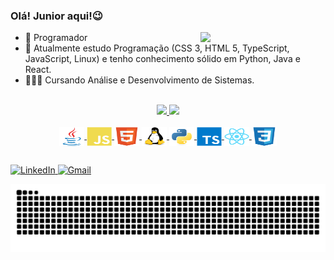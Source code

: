 ### Olá! Junior aqui!😉

<img src="https://raw.githubusercontent.com/MicaelliMedeiros/micaellimedeiros/master/image/computer-illustration.png" min-width="200px" max-width="200px" width="200px" align="right">

<!--
**jni0r/jni0r** is a ✨ _special_ ✨ repository because its `README.md` (this file) appears on your GitHub profile.
Here are some ideas to get you started:
- 🔭 Programador 
- 🌱 Atualmente estudo Programação (CSS 3, HTML 5, TypeScript, JavaScript, Linux) e tenho conhecimento solido em Python, Java e React.
-👨🏻‍💻 Cursando Análise e Desenvolvimento de Sistemas.
-->

- 🔭 Programador 
- 🌱 Atualmente estudo Programação (CSS 3, HTML 5, TypeScript, JavaScript, Linux) e tenho conhecimento sólido em Python, Java e React.<br> 
- 👨🏻‍💻 Cursando Análise e Desenvolvimento de Sistemas.
<br> 




 <div align="center">

  <a href="https://github.com/bessax">
  <img height="180em" src="https://github-readme-stats.vercel.app/api?username=jni0r&theme=dark&show_icons=true"/>
  <img height="60em" src="https://github-readme-stats.vercel.app/api/top-langs/?username=jni0r&theme=dark&show_icons=true"/>
   
</div>

 <div style="display: inline_block" align="center"><br>
  <img align="center" alt="jni0r-Csharp" height="30" width="40" src="https://raw.githubusercontent.com/devicons/devicon/master/icons/java/java-original.svg">
  <img align="center" alt="jni0r-Js" height="30" width="40" src="https://raw.githubusercontent.com/devicons/devicon/master/icons/javascript/javascript-plain.svg"> 
  <img align="center" alt="jni0r-HTML" height="30" width="40" src="https://raw.githubusercontent.com/devicons/devicon/master/icons/html5/html5-original.svg"> 
  <img align="center" alt="jni0r-HTML" height="30" width="40" src="https://raw.githubusercontent.com/devicons/devicon/master/icons/linux/linux-original.svg">
  <img align="center" alt="jni0r-Python" height="30" width="40" src="https://raw.githubusercontent.com/devicons/devicon/master/icons/python/python-original.svg">
  <img align="center" alt="jni0r-TypeScript" height="30" width="40" src="https://raw.githubusercontent.com/devicons/devicon/master/icons/typescript/typescript-original.svg">
  <img align="center" alt="jni0r-React" height="30" width="40" src="https://raw.githubusercontent.com/devicons/devicon/master/icons/react/react-original.svg">
  <img align="center" alt="jni0r-CSS3" height="30" width="40" src="https://raw.githubusercontent.com/devicons/devicon/master/icons/css3/css3-original.svg">

</div>
  
  ##
  
  <div>   
 <a href="https://www.linkedin.com/in/mario-castro-708b50354/" target="_blank">
<img src="https://img.shields.io/badge/LinkedIn-%230077B5.svg?&style=for-the-badge&logo=linkedin&logoColor=white" alt="LinkedIn">
</a>
<a href="mailto:mariocesarjr07l@gmail.com" target="_blank">
  <img src="https://img.shields.io/badge/Gmail-D14836?style=for-the-badge&logo=gmail&logoColor=white" alt="Gmail">
</a>


</div>  

 ![Snake animation](https://github.com/bessax/bessax/blob/output/github-contribution-grid-snake.svg)  

